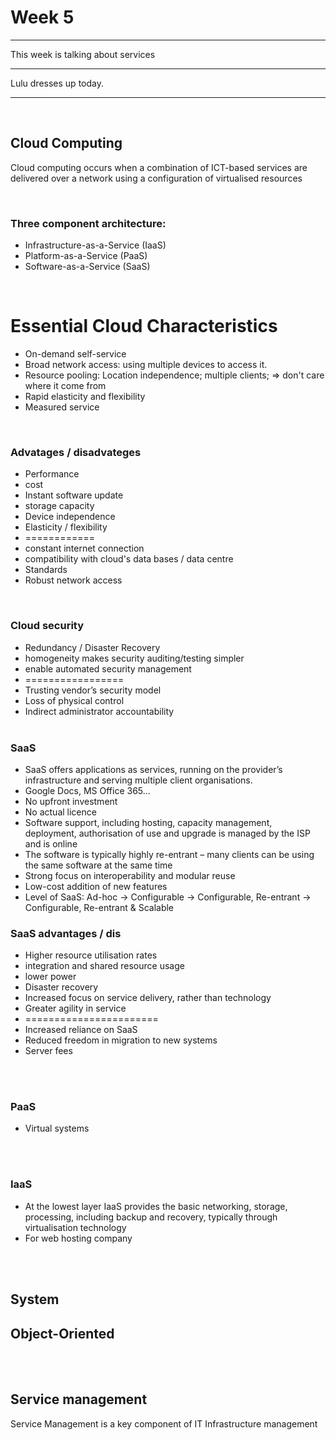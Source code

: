 # Week 5 

<hr>
This week is talking about services
<hr>
Lulu dresses up today.
<hr>

<br />

## Cloud Computing

Cloud computing occurs when a combination of ICT-based services are delivered over a network using a configuration of virtualised resources

<br />

### Three component architecture:

* Infrastructure-as-a-Service (IaaS)
* Platform-as-a-Service (PaaS)
* Software-as-a-Service (SaaS)

<br />

# Essential Cloud Characteristics

* On-demand self-service
* Broad network access: using multiple devices to access it.
* Resource pooling: Location independence; multiple clients; => don't care where it come from
* Rapid elasticity and flexibility
* Measured service

<br />

### Advatages / disadvateges

* Performance
* cost
* Instant software update
* storage capacity
* Device independence
* Elasticity / flexibility
* ============
* constant internet connection
* compatibility with cloud's data bases / data centre
* Standards
* Robust network access

<br />

### Cloud security

* Redundancy / Disaster Recovery
* homogeneity makes security auditing/testing simpler
* enable automated security management
* =================
* Trusting vendor’s security model
* Loss of physical control
* Indirect administrator accountability
  <br />
  <br />

### SaaS

* SaaS offers applications as services, running on the provider’s infrastructure and serving multiple client organisations.
* Google Docs, MS Office 365...
* No upfront investment
* No actual licence
* Software support, including hosting, capacity management, deployment, authorisation of use and upgrade is managed by the ISP and is online
* The software is typically highly re-entrant – many clients can be using the same software at the same time
* Strong focus on interoperability and modular reuse
* Low-cost addition of new features
* Level of SaaS: Ad-hoc -> Configurable -> Configurable, Re-entrant -> Configurable, Re-entrant & Scalable

### SaaS advantages / dis

* Higher resource utilisation rates
* integration and shared resource usage
* lower power
* Disaster recovery
* Increased focus on service delivery, rather than technology
* Greater agility in service
* =======================
* Increased reliance on SaaS
* Reduced freedom in migration to new systems
* Server fees


<br />
<br />

### PaaS

* Virtual systems 

<br />
<br />

### IaaS

* At the lowest layer IaaS provides the basic networking, storage, processing, including backup and recovery, typically through virtualisation technology
* For web hosting company

<br />
<br />

## System

## Object-Oriented
<br />
<br />

## Service management

Service Management is a key component of IT Infrastructure management

<br />
<br />
<br />
<br />
<br />
<br />
<br />
<br />
<br />
<br />
<br />
<br />
<br />
<br />
<br />
<br />
<br />
<br />
<br />
<br />
<br />
<br />
<br />
<br />
<br />
<br />
<br />